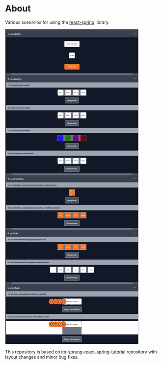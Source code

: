 # About

Various scenarios for using the [react-spring](https://www.react-spring.dev/docs) library.

![](assets/previews/2023-10-17_20-13-03.png)

This repository is based on [im-sprung-react-spring-tutorial](https://github.com/kevinqtogitty/Im-SPRUNG-react-spring-tutorial)
repository with layout changes and minor bug fixes.

